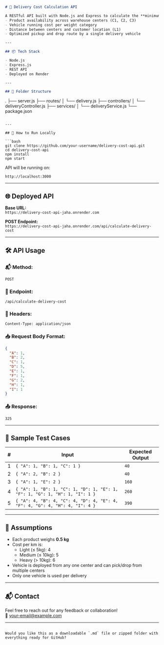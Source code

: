 

```markdown
# 🚚 Delivery Cost Calculation API

A RESTful API built with Node.js and Express to calculate the **minimum delivery cost** for an order based on:
- Product availability across warehouse centers (C1, C2, C3)
- Vehicle running cost per weight category
- Distance between centers and customer location (L1)
- Optimized pickup and drop route by a single delivery vehicle

---

## 📦 Tech Stack

- Node.js
- Express.js
- REST API
- Deployed on Render

---

## 📁 Folder Structure

```
.
├── server.js
├── routes/
│   └── delivery.js
├── controllers/
│   └── deliveryController.js
├── services/
│   └── deliveryService.js
└── package.json
```

---

## 🚀 How to Run Locally

```bash
git clone https://github.com/your-username/delivery-cost-api.git
cd delivery-cost-api
npm install
npm start
```

API will be running on:

```
http://localhost:3000
```

---

## 🌐 Deployed API

**Base URL:**  
`https://delivery-cost-api-jaha.onrender.com`

**POST Endpoint:**  
`https://delivery-cost-api-jaha.onrender.com/api/calculate-delivery-cost`

---

## 🛠️ API Usage

### 📬 Method:
`POST`

### 🔗 Endpoint:
`/api/calculate-delivery-cost`

### 🔧 Headers:
```
Content-Type: application/json
```

### 📥 Request Body Format:
```json
{
  "A": 1,
  "B": 2,
  "C": 1,
  "D": 5,
  "E": 1,
  "F": 1,
  "G": 2,
  "H": 1,
  "I": 1
}
```

### 📤 Response:
```
325
```

---

## 🧪 Sample Test Cases

| # | Input                                                                                     | Expected Output |
|---|-------------------------------------------------------------------------------------------|-----------------|
| 1 | `{ "A": 1, "B": 1, "C": 1 }`                                                              | `40`            |
| 2 | `{ "A": 2, "B": 2 }`                                                                      | `40`            |
| 3 | `{ "A": 1, "E": 2 }`                                                                      | `160`           |
| 4 | `{ "A": 1, "B": 1, "C": 1, "D": 1, "E": 1, "F": 1, "G": 1, "H": 1, "I": 1 }`               | `260`           |
| 5 | `{ "A": 4, "B": 4, "C": 4, "D": 4, "E": 4, "F": 4, "G": 4, "H": 4, "I": 4 }`               | `390`           |

---

## 🧠 Assumptions

- Each product weighs **0.5 kg**
- Cost per km is:
  - Light (≤ 5kg): 4
  - Medium (≤ 10kg): 5
  - Heavy (> 10kg): 6
- Vehicle is deployed from any one center and can pick/drop from multiple centers
- Only one vehicle is used per delivery

---

## 📬 Contact

Feel free to reach out for any feedback or collaboration!  
📧 your-email@example.com

---

```

Would you like this as a downloadable `.md` file or zipped folder with everything ready for GitHub?
